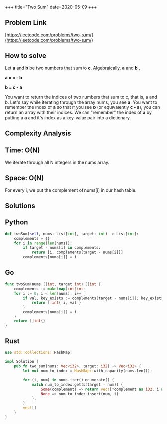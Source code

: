 +++
title="Two Sum"
date=2020-05-09
+++

## Problem Link

[https://leetcode.com/problems/two-sum/](https://leetcode.com/problems/two-sum/)

## How to solve

Let **a** and **b** be two numbers that sum to **c**. Algebraically, **a** and **b** ,

**a = c - b** 

**b = c - a**

You want to return the indices of two numbers that sum to c, that is, a and b. Let's say while iterating through the array nums, you see **a**. You want to remember the index of **a** so that if you see **b** (or equivalently **c - a**), you can return an array with their indices. We can "remember" the index of **a** by putting a **a** and it's index as a key-value pair into a dictionary. 

## Complexity Analysis

## Time: O(N)

We iterate through all N integers in the nums array. 

## Space: O(N)

For every i, we put the complement of nums[i] in our hash table.

## Solutions

## Python

``` python
def twoSum(self, nums: List[int], target: int) -> List[int]:
    complements = {}
    for i in range(len(nums)):
        if target - nums[i] in complements:
            return [i, complements[target - nums[i]]]
        complements[nums[i]] = i
```

## Go

``` go
func twoSum(nums []int, target int) []int {
    complements := make(map[int]int)
    for i := 0; i < len(nums); i++ {
        if val, key_exists := complements[target - nums[i]]; key_exists {
            return []int{ i, val }
        }
        complements[nums[i]] = i
    }
    return []int{}
}
```

## Rust

``` rust
use std::collections::HashMap;

impl Solution {
    pub fn two_sum(nums: Vec<i32>, target: i32) -> Vec<i32> {
        let mut num_to_index = HashMap::with_capacity(nums.len());

        for (i, num) in nums.iter().enumerate() {
            match num_to_index.get(&(target - num)) {
                Some(complement) => return vec![*complement as i32, i as i32],
                None => num_to_index.insert(num, i)
            };  
        }
        vec![]
    }
}
```
